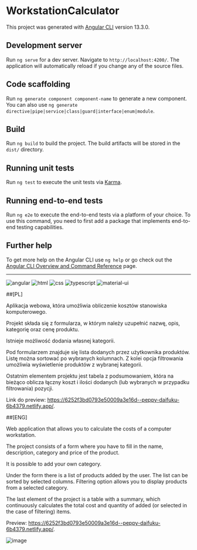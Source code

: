 # WorkstationCalculator

This project was generated with [Angular CLI](https://github.com/angular/angular-cli) version 13.3.0.

## Development server
Run `ng serve` for a dev server. Navigate to `http://localhost:4200/`. The application will automatically reload if you change any of the source files.

## Code scaffolding
Run `ng generate component component-name` to generate a new component. You can also use `ng generate directive|pipe|service|class|guard|interface|enum|module`.

## Build
Run `ng build` to build the project. The build artifacts will be stored in the `dist/` directory.

## Running unit tests
Run `ng test` to execute the unit tests via [Karma](https://karma-runner.github.io).

## Running end-to-end tests
Run `ng e2e` to execute the end-to-end tests via a platform of your choice. To use this command, you need to first add a package that implements end-to-end testing capabilities.

## Further help
To get more help on the Angular CLI use `ng help` or go check out the [Angular CLI Overview and Command Reference](https://angular.io/cli) page.

_______________________________________________________________________________________________________________________________________________________________________

![angular](https://img.shields.io/badge/Angular-DD0031?style=for-the-badge&logo=angular&logoColor=white)
![html](https://img.shields.io/badge/HTML5-E34F26?style=for-the-badge&logo=html5&logoColor=white)
![css](https://img.shields.io/badge/CSS3-1572B6?style=for-the-badge&logo=css3&logoColor=white)
![typescript](https://img.shields.io/badge/TypeScript-007ACC?style=for-the-badge&logo=typescript&logoColor=white)
![material-ui](https://img.shields.io/badge/Material_UI-0081CB?style=for-the-badge&logo=mui&logoColor=white)

##[PL]

Aplikacja webowa, która umożliwia obliczenie kosztów stanowiska komputerowego.

Projekt składa się z formularza, w którym należy uzupełnić nazwę, opis, kategorię oraz cenę produktu.

Istnieje możliwość dodania własnej kategorii.

Pod formularzem znajduje się lista dodanych przez użytkownika produktów. Listę można sortować po wybranych kolumnach. 
Z kolei opcja filtrowania umożliwia wyświetlenie produktów z wybranej kategorii.

Ostatnim elementem projektu jest tabela z podsumowaniem, która na bieżąco oblicza łączny koszt i ilości dodanych (lub wybranych w przypadku filtrowania) pozycji.

Link do preview: https://6252f3bd0793e50009a3e16d--peppy-daifuku-6b4379.netlify.app/.

##[ENG]

Web application that allows you to calculate the costs of a computer workstation.

The project consists of a form where you have to fill in the name, description, category and price of the product.

It is possible to add your own category.

Under the form there is a list of products added by the user. The list can be sorted by selected columns. 
Filtering option allows you to display products from a selected category.

The last element of the project is a table with a summary, which continuously calculates the total cost and quantity of added (or selected in the case of filtering) items.

Preview: https://6252f3bd0793e50009a3e16d--peppy-daifuku-6b4379.netlify.app/.

![image](https://user-images.githubusercontent.com/93220488/162628735-15f05d1e-9777-4c52-bae7-4368a1eebf5b.png)
